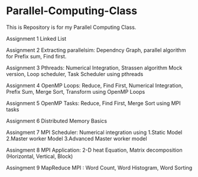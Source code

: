 # Parallel-Computing-Class

This is Repository is for my Parallel Computing Class.  


Assignment 1 Linked List  

Assignment 2 Extracting parallelsim: Dependncy Graph, parallel algorithm for Prefix sum, Find first.  

Assignment 3 Pthreads: Numerical Integration, Strassen algorithm Mock version, Loop scheduler, Task Scheduler using pthreads  

Assignment 4 OpenMP Loops: Reduce, Find First, Numerical Integration, Prefix Sum, Merge Sort, Transform using OpenMP Loops  

Assignment 5 OpenMP Tasks: Reduce, Find First, Merge Sort using MPI tasks  

Assignment 6 Distributed Memory Basics  

Assingment 7 MPI Scheduler: Numerical integration using 1.Static Model  2.Master worker Model  3.Advanced Master worker model  

Assingment 8 MPI Application: 2-D heat Equation, Matrix decomposition (Horizontal, Vertical, Block)  

Assingment 9 MapReduce MPI : Word Count, Word Histogram, Word Sorting  
